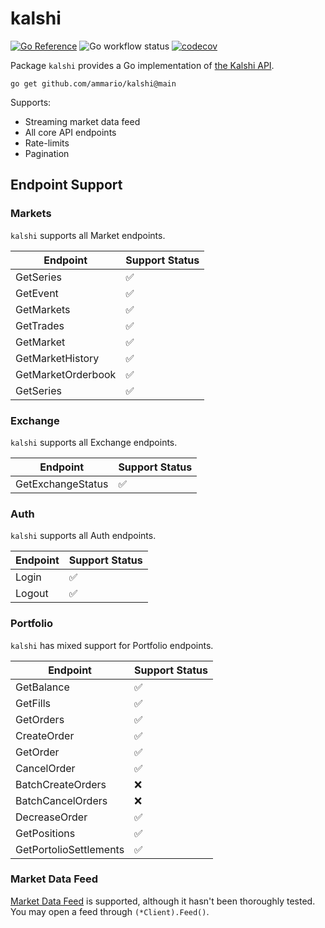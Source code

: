 # kalshi
[![Go Reference](https://pkg.go.dev/badge/github.com/ammario/kalshi.svg)](https://pkg.go.dev/github.com/ammario/kalshi@main)
![Go workflow status](https://github.com/ammario/kalshi/actions/workflows/go.yaml/badge.svg)
[![codecov](https://codecov.io/gh/ammario/kalshi/branch/main/graph/badge.svg?token=1SBIWOG23L)](https://codecov.io/gh/ammario/kalshi)


Package `kalshi` provides a Go implementation of [the Kalshi API](https://trading-api.readme.io/reference/getting-started).

```
go get github.com/ammario/kalshi@main
```

Supports:
* Streaming market data feed
* All core API endpoints
* Rate-limits
* Pagination

## Endpoint Support

### Markets

`kalshi` supports all Market endpoints.

| Endpoint           | Support Status |
| ------------------ | -------------- |
| GetSeries          | ✅              |
| GetEvent           | ✅              |
| GetMarkets         | ✅              |
| GetTrades          | ✅              |
| GetMarket          | ✅              |
| GetMarketHistory   | ✅              |
| GetMarketOrderbook | ✅              |
| GetSeries          | ✅              |

### Exchange
`kalshi` supports all Exchange endpoints.

| Endpoint          | Support Status |
| ----------------- | -------------- |
| GetExchangeStatus | ✅              |

### Auth

`kalshi` supports all Auth endpoints.

| Endpoint | Support Status |
| -------- | -------------- |
| Login    | ✅              |
| Logout   | ✅              |

### Portfolio

`kalshi` has mixed support for Portfolio endpoints.

| Endpoint               | Support Status |
| ---------------------- | -------------- |
| GetBalance             | ✅              |
| GetFills               | ✅              |
| GetOrders              | ✅              |
| CreateOrder            | ✅              |
| GetOrder               | ✅              |
| CancelOrder            | ✅              |
| BatchCreateOrders      | ❌              |
| BatchCancelOrders      | ❌              |
| DecreaseOrder          | ✅              |
| GetPositions           | ✅              |
| GetPortolioSettlements | ✅              |

### Market Data Feed 

[Market Data Feed](https://trading-api.readme.io/reference/introduction) is supported, although it hasn't been thoroughly tested. You may open a feed through `(*Client).Feed()`.